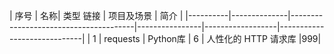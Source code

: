 | 序号 | 名称| 类型   链接  | 项目及场景  | 简介 |
|----------|--------------|---------------------------------------|----------------|------------------|-----------------------------|
| 1   | requests | Python库  | 6 | 人性化的 HTTP 请求库      |999|
